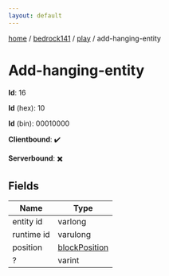 ```yaml
---
layout: default
---
```


[home](/)  /  [bedrock141](/protocol/bedrock141)  /  [play](/protocol/bedrock141/play)  /  add-hanging-entity

# Add-hanging-entity

**Id**: 16

**Id** (hex): 10

**Id** (bin): 00010000

**Clientbound**: ✔️

**Serverbound**: ✖️

## Fields

Name | Type
---|---
entity id | varlong
runtime id | varulong
position | [blockPosition](/protocol/bedrock141/types/block-position)
? | varint


